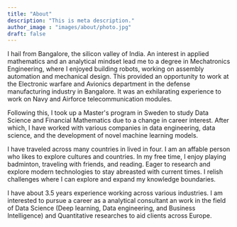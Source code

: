 ```yaml
---
title: "About"
description: "This is meta description."
author_image : "images/about/photo.jpg"
draft: false
---
```


I hail from Bangalore, the silicon valley of India. An interest in applied mathematics and an analytical mindset lead me to
a degree in Mechatronics Engineering, where I enjoyed building robots, working on assembly automation and mechanical design. This provided an opportunity to work at the Electronic warfare and Avionics department in the defense manufacturing industry in Bangalore. It was an exhilarating experience to work on Navy and Airforce telecommunication modules.

Following this, I took up a Master's program in Sweden to study Data Science and Financial Mathematics due to a change in career interest. After which, I have worked with various companies in data engineering, data science, and the development of novel machine learning models.

 I have traveled across many countries in lived in four.  I am an affable person who likes to explore cultures and countries. In my free time, I enjoy playing badminton, traveling with friends, and reading. Eager to research and explore modern technologies to stay abreasted with current times. I relish challenges where I can explore and expand my knowledge boundaries.

I have about 3.5 years experience working across various industries. I am interested to pursue a career as a analytical consultant an work in the field of Data Science (Deep learning, Data engineering, and Business Intelligence) and Quantitative researches to aid clients across Europe. 
